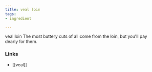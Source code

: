 ```yaml
---
title: veal loin
tags:
- ingredient

---
```

veal loin The most buttery cuts of all come from the loin, but you'll pay dearly for them.

### Links

* [[veal]]
